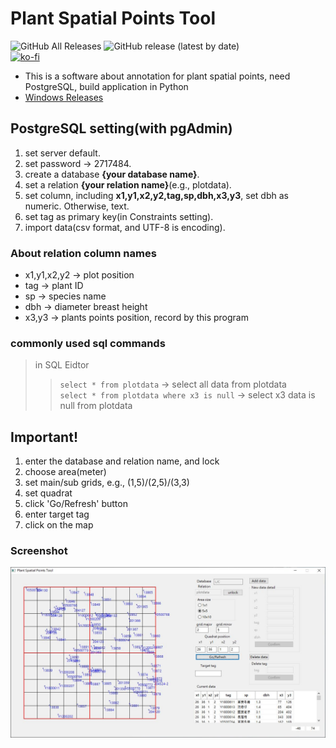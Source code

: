 # Plant Spatial Points Tool  
![GitHub All Releases](https://img.shields.io/github/downloads/leeyaowen/Mapkeying_python/total?color=green) ![GitHub release (latest by date)](https://img.shields.io/github/v/release/leeyaowen/Mapkeying_python?color=green)  
[![ko-fi](https://ko-fi.com/img/githubbutton_sm.svg)](https://ko-fi.com/A0A1E23BS)  
* This is a software about annotation for plant spatial points, need PostgreSQL, build application in Python  
* [Windows Releases](https://github.com/leeyaowen/Mapkeying_python/releases)  

## PostgreSQL setting(with pgAdmin)
1. set server default.
2. set password -> 2717484.
3. create a database **{your database name}**.
4. set a relation **{your relation name}**(e.g., plotdata).
5. set column, including **x1,y1,x2,y2,tag,sp,dbh,x3,y3**, set dbh as numeric. Otherwise, text.  
6. set tag as primary key(in Constraints setting).  
7. import data(csv format, and UTF-8 is encoding).  

### About relation column names
* x1,y1,x2,y2 -> plot position  
* tag -> plant ID  
* sp -> species name  
* dbh -> diameter breast height  
* x3,y3 -> plants points position, record by this program  

### commonly used sql commands
> in SQL Eidtor
>> `select * from plotdata` -> select all data from plotdata  
>> `select * from plotdata where x3 is null` -> select x3 data is null from plotdata  

## Important!  
1. enter the database and relation name, and lock  
2. choose area(meter)    
3. set main/sub grids, e.g., (1,5)/(2,5)/(3,3)  
4. set quadrat
5. click 'Go/Refresh' button   
6. enter target tag  
7. click on the map

### Screenshot  
![](https://raw.githubusercontent.com/leeyaowen/Plant-Spatial-Points-Tool/master/screenshot/Plant%20Spatial%20Points%20Tool.JPG)
